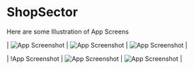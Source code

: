 # ShopSector

Here are some Illustration of App Screens

| ![App Screenshot](app/src/main/assets/img_1.png) | ![App Screenshot](app/src/main/assets/img_1.png) | ![App Screenshot](app/src/main/assets/img_1.png) |

| !App Screenshot[](app/src/main/assets/img_1.png) | ![App Screenshot](app/src/main/assets/img_1.png) | ![App Screenshot](app/src/main/assets/img_1.png) |
